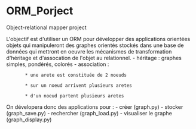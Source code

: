 # ORM_Porject
Object-relational mapper project 

L'objectif est d'utiliser un ORM pour développer des applications orientées objets 
qui manipuleront des graphes orientés stockés dans une base de données qui mettront en oeuvre les
mécanismes de transformation d'héritage et d'assocation de l'objet au relationnel.
    - héritage : graphes simples, pondérés, colorés
    - association :
    
           * une arete est constituée de 2 noeuds
           
           * sur un noeud arrivent plusieurs aretes
           
           * d'un noeud partent plusieurs aretes
           

On dévelopera donc des applications pour :
    - créer (graph.py)
    - stocker (graph_save.py)
    - rechercher (graph_load.py)
    - visualiser le graphe (graph_display.py)
